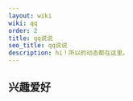 ```yaml
---
layout: wiki
wiki: qq
order: 2
title: qq说说
seo_title: qq说说
description: hi！所以的动态都在这里。
---
```


## 兴趣爱好

